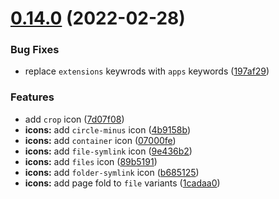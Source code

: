 # [0.14.0](https://github.com/jaynewey/charm-icons/compare/v0.13.0...v0.14.0) (2022-02-28)


### Bug Fixes

* replace `extensions` keywrods with `apps` keywords ([197af29](https://github.com/jaynewey/charm-icons/commit/197af29fedcd32e1ab3a8f8fd36886e0d32b39eb))


### Features

* add `crop` icon ([7d07f08](https://github.com/jaynewey/charm-icons/commit/7d07f08f7176afad8c3061d8efa91235346b910e))
* **icons:** add `circle-minus` icon ([4b9158b](https://github.com/jaynewey/charm-icons/commit/4b9158bc97c60996034d57cd26ed22df9d21f56f))
* **icons:** add `container` icon ([07000fe](https://github.com/jaynewey/charm-icons/commit/07000fe8e8e70ec10f8814e37f7181918b2d46e0))
* **icons:** add `file-symlink` icon ([9e436b2](https://github.com/jaynewey/charm-icons/commit/9e436b26e197bb1219aa22b04a6494d4b9582fa2))
* **icons:** add `files` icon ([89b5191](https://github.com/jaynewey/charm-icons/commit/89b5191a7aaf2ecf2e1277cb07fdc5b18ce33449))
* **icons:** add `folder-symlink` icon ([b685125](https://github.com/jaynewey/charm-icons/commit/b6851252a20690bb6e21bfb3f2096a5a73c666f1))
* **icons:** add page fold to `file` variants ([1cadaa0](https://github.com/jaynewey/charm-icons/commit/1cadaa0fcdb0b11274b1f050211ef1c5acb16ef9))
